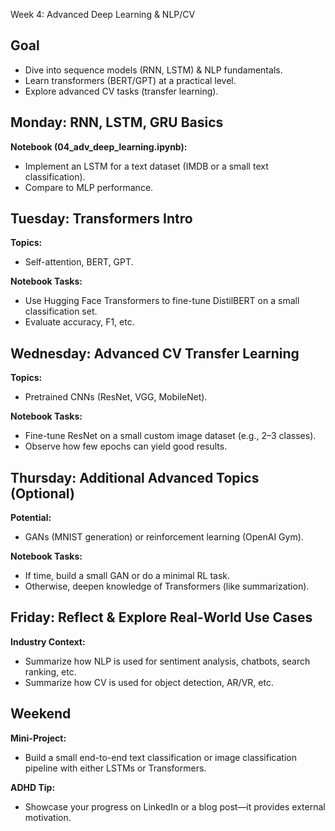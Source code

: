 Week 4: Advanced Deep Learning & NLP/CV
## Goal
- Dive into sequence models (RNN, LSTM) & NLP fundamentals.
- Learn transformers (BERT/GPT) at a practical level.
- Explore advanced CV tasks (transfer learning).

## Monday: RNN, LSTM, GRU Basics
**Notebook (04_adv_deep_learning.ipynb):**
- Implement an LSTM for a text dataset (IMDB or a small text classification).
- Compare to MLP performance.

## Tuesday: Transformers Intro
**Topics:**
- Self-attention, BERT, GPT.

**Notebook Tasks:**
- Use Hugging Face Transformers to fine-tune DistilBERT on a small classification set.
- Evaluate accuracy, F1, etc.

## Wednesday: Advanced CV Transfer Learning
**Topics:**
- Pretrained CNNs (ResNet, VGG, MobileNet).

**Notebook Tasks:**
- Fine-tune ResNet on a small custom image dataset (e.g., 2–3 classes).
- Observe how few epochs can yield good results.

## Thursday: Additional Advanced Topics (Optional)
**Potential:**
- GANs (MNIST generation) or reinforcement learning (OpenAI Gym).

**Notebook Tasks:**
- If time, build a small GAN or do a minimal RL task.
- Otherwise, deepen knowledge of Transformers (like summarization).

## Friday: Reflect & Explore Real-World Use Cases
**Industry Context:**
- Summarize how NLP is used for sentiment analysis, chatbots, search ranking, etc.
- Summarize how CV is used for object detection, AR/VR, etc.

## Weekend
**Mini-Project:**
- Build a small end-to-end text classification or image classification pipeline with either LSTMs or Transformers.

**ADHD Tip:**
- Showcase your progress on LinkedIn or a blog post—it provides external motivation.